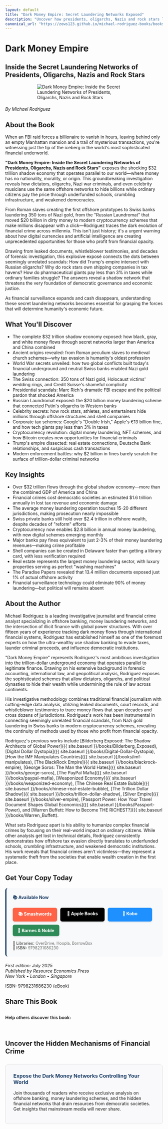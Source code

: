 ```yaml
---
layout: default
title: "Dark Money Empire: Secret Laundering Networks Exposed"
description: "Uncover how presidents, oligarchs, Nazis and rock stars launder billions through secret offshore networks. Rodriguez exposes the $32 trillion shadow economy."
canonical_url: "https://zews123.github.io/michael-rodriguez-books/books/Dark_Money_Empire"
---
```


# Dark Money Empire
## Inside the Secret Laundering Networks of Presidents, Oligarchs, Nazis and Rock Stars

<img src="{{ site.baseurl }}/assets/images/DARK MONEY EMPIRE.webp" alt="Dark Money Empire: Inside the Secret Laundering Networks of Presidents, Oligarchs, Nazis and Rock Stars" style="max-width: 300px; margin: 0 auto 20px; display: block;">

*By Michael Rodriguez*

## About the Book

When an FBI raid forces a billionaire to vanish in hours, leaving behind only an empty Manhattan mansion and a trail of mysterious transactions, you're witnessing just the tip of the iceberg in the world's most sophisticated financial underworld.

**"Dark Money Empire: Inside the Secret Laundering Networks of Presidents, Oligarchs, Nazis and Rock Stars"** exposes the shocking $32 trillion shadow economy that operates parallel to our world—where money has no nationality, morality, or origin. This groundbreaking investigation reveals how dictators, oligarchs, Nazi war criminals, and even celebrity musicians use the same offshore networks to hide billions while ordinary citizens pay the price through underfunded schools, crumbling infrastructure, and weakened democracies.

From Roman slaves creating the first offshore prototypes to Swiss banks laundering 350 tons of Nazi gold, from the "Russian Laundromat" that moved $20 billion in dirty money to modern cryptocurrency schemes that make millions disappear with a click—Rodriguez traces the dark evolution of financial crime across millennia. This isn't just history; it's a urgent warning about how digital currencies and artificial intelligence are creating unprecedented opportunities for those who profit from financial opacity.

Drawing from leaked documents, whistleblower testimonies, and decades of forensic investigation, this explosive exposé connects the dots between seemingly unrelated scandals: How did Trump's empire intersect with Russian oligarchs? Why do rock stars own shipping companies in tax havens? How do pharmaceutical giants pay less than 3% in taxes while ordinary families struggle? The answers reveal a shadow network that threatens the very foundation of democratic governance and economic justice.

As financial surveillance expands and cash disappears, understanding these secret laundering networks becomes essential for grasping the forces that will determine humanity's economic future.

## What You'll Discover

- The complete $32 trillion shadow economy exposed: how black, gray, and white money flows through secret networks larger than America and China combined
- Ancient origins revealed: from Roman peculium slaves to medieval church schemes—why tax evasion is humanity's oldest profession
- World War secrets unveiled: how two global conflicts built today's financial underground and neutral Swiss banks enabled Nazi gold laundering
- The Swiss connection: 350 tons of Nazi gold, Holocaust victims' wedding rings, and Credit Suisse's shameful complicity
- Presidential scandals: Marc Rich's dramatic FBI escape and the political pardon that shocked America
- Russian Laundromat exposed: the $20 billion money laundering scheme that connected Putin's oligarchs to Western banks
- Celebrity secrets: how rock stars, athletes, and entertainers hide millions through offshore structures and shell companies
- Corporate tax schemes: Google's "Double Irish," Apple's €13 billion fine, and how tech giants pay less than 3% in taxes
- Cryptocurrency revolution: digital money laundering, NFT schemes, and how Bitcoin creates new opportunities for financial criminals
- Trump's empire dissected: real estate connections, Deutsche Bank relationships, and suspicious cash transactions
- Modern enforcement battles: why $2 billion in fines barely scratch the surface of trillion-dollar criminal networks

## Key Insights

- Over $32 trillion flows through the global shadow economy—more than the combined GDP of America and China
- Financial crimes cost democratic societies an estimated $1.6 trillion annually in lost tax revenue and economic damage
- The average money laundering operation touches 15-20 different jurisdictions, making prosecution nearly impossible
- Swiss private banks still hold over $2.4 trillion in offshore wealth, despite decades of "reform" efforts  
- Cryptocurrency now enables $2.8 billion in annual money laundering, with new digital schemes emerging monthly
- Major banks pay fines equivalent to just 2-3% of their money laundering revenues—making crime profitable
- Shell companies can be created in Delaware faster than getting a library card, with less verification required
- Real estate represents the largest money laundering sector, with luxury properties serving as perfect "washing machines"
- The Paradise Papers revealed that 13.4 million documents exposed just 1% of actual offshore activity
- Financial surveillance technology could eliminate 90% of money laundering—but political will remains absent

## About the Author

Michael Rodriguez is a leading investigative journalist and financial crime analyst specializing in offshore banking, money laundering networks, and the intersection of illicit finance with global power structures. With over fifteen years of experience tracking dark money flows through international financial systems, Rodriguez has established himself as one of the foremost experts on how the ultra-wealthy use shadow banking to evade taxes, launder criminal proceeds, and influence democratic institutions.

"Dark Money Empire" represents Rodriguez's most ambitious investigation into the trillion-dollar underground economy that operates parallel to legitimate finance. Drawing on his extensive background in forensic accounting, international law, and geopolitical analysis, Rodriguez exposes the sophisticated schemes that allow dictators, oligarchs, and political dynasties to hide their wealth while undermining the rule of law across continents.

His investigative methodology combines traditional financial journalism with cutting-edge data analysis, utilizing leaked documents, court records, and whistleblower testimonies to trace money flows that span decades and cross dozens of jurisdictions. Rodriguez's work has been instrumental in connecting seemingly unrelated financial scandals, from Nazi gold laundering in Swiss banks to modern cryptocurrency schemes, revealing the continuity of methods used by those who profit from financial opacity.

Rodriguez's previous works include [Bilderberg Exposed: The Shadow Architects of Global Power]({{ site.baseurl }}/books/Bilderberg_Exposed), [Digital Dollar Dystopia]({{ site.baseurl }}/books/Digital-Dollar-Dystopia), [How the IMF Manipulates Countries]({{ site.baseurl }}/books/imf-manipulates), [The BlackRock Empire]({{ site.baseurl }}/books/blackrock-empire), [George Soros: The Man the World Hates]({{ site.baseurl }}/books/george-soros), [The PayPal Mafia]({{ site.baseurl }}/books/paypal-mafia), [Weaponized Economy]({{ site.baseurl }}/books/weaponized-economy), [The Chinese Real Estate Bubble]({{ site.baseurl }}/books/chinese-real-estate-bubble), [The Trillion Dollar Shadow]({{ site.baseurl }}/books/trillion-dollar-shadow), [Silver Empire]({{ site.baseurl }}/books/silver-empire), [Passport Power: How Your Travel Document Shapes Global Economics]({{ site.baseurl }}/books/Passport-Power), and [Warren Buffett: How to Become THE RICHEST?]({{ site.baseurl }}/books/Warren_Buffett).

What sets Rodriguez apart is his ability to humanize complex financial crimes by focusing on their real-world impact on ordinary citizens. While other analysts get lost in technical details, Rodriguez consistently demonstrates how offshore tax evasion directly translates to underfunded schools, crumbling infrastructure, and weakened democratic institutions. His work reveals that financial crimes aren't victimless—they represent a systematic theft from the societies that enable wealth creation in the first place.

## Get Your Copy Today

<div style="background-color: #f8f9fa; padding: 20px; border-radius: 8px; margin: 20px 0; border-left: 4px solid #1a3c65;">
  <h4 style="margin-top: 0; color: #1a3c65;">📚 Available Now</h4>
  
  <div class="book-buttons" style="display: flex; flex-wrap: wrap; gap: 10px; margin-bottom: 15px;">
    <a href="https://www.smashwords.com/books/view/1810791" target="_blank" rel="noopener noreferrer" class="book-btn book-btn-smash">📚 Smashwords</a>
    <a href="https://books.apple.com/us/book/dark-money-empire-inside-the-secret-laundering/id6748650137" target="_blank" rel="noopener noreferrer" class="book-btn book-btn-apple">🍎 Apple Books</a>
    <a href="https://www.kobo.com/ww/en/ebook/dark-money-empire" target="_blank" rel="noopener noreferrer" class="book-btn book-btn-kobo">📖 Kobo</a>
    <a href="https://www.barnesandnoble.com/w/dark-money-empire-michael-rodriguez/1147636040" target="_blank" rel="noopener noreferrer" class="book-btn book-btn-bn">🏪 Barnes & Noble</a>
  </div>
  
  <p style="margin: 0; font-size: 0.9em; color: #666;">
    <strong>📖 Libraries:</strong> OverDrive, Hoopla, BorrowBox<br>
    <strong>📖 ISBN:</strong> 9798231686230
  </p>
</div>

<style>
.book-btn {
  background-color: #1a3c65;
  color: white;
  padding: 10px 16px;
  border-radius: 6px;
  text-decoration: none;
  font-weight: bold;
  display: inline-block;
  text-align: center;
  min-width: 110px;
  transition: transform 0.2s ease, box-shadow 0.2s ease;
  box-shadow: 0 2px 4px rgba(0,0,0,0.1);
}

.book-btn:hover {
  transform: translateY(-1px);
  box-shadow: 0 4px 8px rgba(0,0,0,0.15);
  text-decoration: none;
  color: white;
}

.book-btn-apple { background-color: #000; }
.book-btn-apple:hover { background-color: #333; }

.book-btn-kobo { background-color: #1e90ff; }
.book-btn-kobo:hover { background-color: #1c7ed6; }

.book-btn-smash { background-color: #ff6347; }
.book-btn-smash:hover { background-color: #e55347; }

.book-btn-bn { background-color: #2e8b57; }
.book-btn-bn:hover { background-color: #228b22; }

@media (max-width: 768px) {
  .book-buttons {
    flex-direction: column;
  }
  .book-btn {
    width: 100%;
    margin-bottom: 5px;
  }
}
</style>

*First edition: July 2025*  
*Published by Resource Economics Press*  
*New York • London • Singapore*

ISBN: 9798231686230 (eBook)

## Share This Book

<div class="social-share" style="margin: 30px 0;">
  <p style="margin-bottom: 15px; font-weight: 600;">Help others discover this book:</p>
  <a href="https://twitter.com/intent/tweet?text=Check out 'Dark Money Empire' by Michael Rodriguez&url={{ site.url }}{{ site.baseurl }}{{ page.url }}&via=MRodriguezBooks" target="_blank" rel="noopener noreferrer" style="display: inline-block; margin-right: 15px; font-size: 24px; color: #1DA1F2;">
    <i class="fab fa-twitter-square"></i>
  </a>
  <a href="https://www.facebook.com/sharer/sharer.php?u={{ site.url }}{{ site.baseurl }}{{ page.url }}" target="_blank" rel="noopener noreferrer" style="display: inline-block; margin-right: 15px; font-size: 24px; color: #3b5998;">
    <i class="fab fa-facebook-square"></i>
  </a>
  <a href="https://www.linkedin.com/shareArticle?mini=true&url={{ site.url }}{{ site.baseurl }}{{ page.url }}&title=Dark Money Empire by Michael Rodriguez" target="_blank" rel="noopener noreferrer" style="display: inline-block; margin-right: 15px; font-size: 24px; color: #0077b5;">
    <i class="fab fa-linkedin"></i>
  </a>
  <a href="mailto:?subject=Check out this book: Dark Money Empire&body=I thought you might be interested in this book by Michael Rodriguez: {{ site.url }}{{ site.baseurl }}{{ page.url }}" style="display: inline-block; font-size: 24px; color: #333333;">
    <i class="fas fa-envelope-square"></i>
  </a>
</div>

## Uncover the Hidden Mechanisms of Financial Crime

<div style="background-color: #f9f9fb; padding: 25px; border-radius: 8px; margin: 30px 0; border: 1px solid #ddd;">
  <h3 style="margin-top: 0; color: #1a3c65;">Expose the Dark Money Networks Controlling Your World</h3>
  <p>Join thousands of readers who receive exclusive analysis on offshore banking, money laundering schemes, and the hidden financial networks that drain resources from democratic societies. Get insights that mainstream media will never share.</p>
  <script async data-uid="b2a1614bc4" src="https://michael-rodriguez.kit.com/b2a1614bc4/index.js"></script>
</div>

